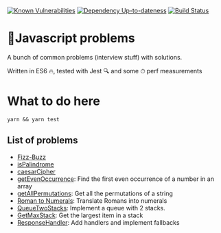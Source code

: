 [![Known Vulnerabilities][snyk-image]][snyk-url]
[![Dependency Up-to-dateness][david-image]][david-url]
[![Build Status](https://travis-ci.org/albinotonnina/javascript-problems.svg?branch=master)](https://travis-ci.org/albinotonnina/javascript-problems)

# 🤯Javascript problems
A bunch of common problems (interview stuff) with solutions. 

Written in ES6 🔥, tested with Jest 🔍 and some ⏱ perf measurements


# What to do here
`yarn && yarn test`

## List of problems 
* [Fizz-Buzz](src/FizzBuzz)
* [isPalindrome](src/isPalindrome)
* [caesarCipher](src/caesarCipher)
* [getEvenOccurrence](src/getEvenOccurrence): Find the first even occurrence of a number in an array
* [getAllPermutations](src/getPermutations): Get all the permutations of a string
* [Roman to Numerals](src/romanToNumerals): Translate Romans into numerals
* [QueueTwoStacks](src/queueStacks): Implement a queue with 2 stacks.
* [GetMaxStack](src/getMaxStack): Get the largest item in a stack
* [ResponseHandler](src/responseHandler): Add handlers and implement fallbacks


[snyk-image]: https://snyk.io/test/github/albinotonnina/javascript-problems/badge.svg
[snyk-url]: https://snyk.io/test/github/albinotonnina/javascript-problems
[david-image]: https://david-dm.org/albinotonnina/javascript-problems.svg
[david-url]: https://david-dm.org/albinotonnina/javascript-problems